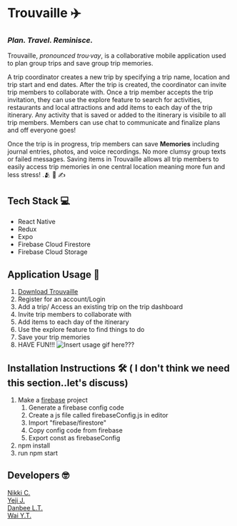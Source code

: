 # Trouvaille 	:airplane:
### *Plan. Travel. Reminisce.*
Trouvaille, *pronounced trou·vay*, is a collaborative mobile application used to plan group trips and save group trip memories.

A trip coordinator creates a new trip by specifying a trip name, location and trip start and end dates.  After the trip is created, the coordinator can invite trip members to collaborate with.  Once a trip member accepts the trip invitation, they can use the explore feature to search for activities, restaurants and local attractions and add items to each day of the trip itinerary. Any activity that is saved or added to the itinerary is visibile to all trip members. Members can use chat to communicate and finalize plans and off everyone goes!

Once the trip is in progress, trip members can save **Memories** including journal entries, photos, and voice recordings. No more clumsy group texts or failed messages. Saving items in Trouvaille allows all trip members to easily access trip memories in one central location meaning more fun and less stress! .:people_hugging: :camera_flash: :writing_hand:

## Tech Stack 	:computer:
 - React Native
 - Redux
 - Expo
 - Firebase Cloud Firestore
 - Firebase Cloud Storage

## Application Usage :iphone:
1. [Download Trouvaille](https://expo.dev/Trouvaille)
2. Register for an account/Login
3. Add a trip/ Access an existing trip on the trip dashboard
4. Invite trip members to collaborate with
5. Add items to each day of the itinerary
6. Use the explore feature to find things to do
7. Save your trip memories
8. HAVE FUN!!!
![Insert usage gif here???](https://expo.dev/Trouvaille)

## Installation Instructions :hammer_and_wrench: ( I don't think we need this section..let's discuss)
1. Make a [firebase](https://console.firebase.google.com/) project
    1. Generate a firebase config code
    2. Create a js file called firebaseConfig.js in editor
    3. Import "firebase/firestore"
    4. Copy config code from firebase 
    5. Export const as firebaseConfig 
2. npm install
3. run npm start

## Developers :nerd_face:
[Nikki C.](https://github.com/NikkInTech) <br />
[Yeji J.](https://github.com/yejijang95) <br />
[Danbee L.T.](https://github.com/gentlerain129) <br />
[Wai Y.T.](https://github.com/waiyintan)

